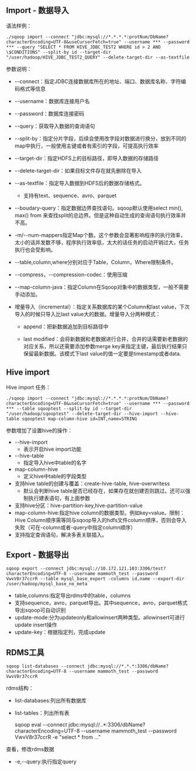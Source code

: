 ## Import - 数据导入 ##
语法样例：

	./sqoop import --connect "jdbc:mysql://*.*.*.*:protNum/DbName?characterEncoding=UTF-8&useCursorFetch=true" --username *** --password *** --query "SELECT * FROM HIVE_JDBC_TEST2 WHERE id > 2 AND \$CONDITIONS" --split-by id --target-dir "/user/hadoop/HIVE_JDBC_TEST2_QUERY" --delete-target-dir --as-textfile
参数说明：  



- --connect：指定JDBC连接数据库所在的地址、端口、数据库名称、字符编码格式等信息

- --username：数据库连接用户名

- --password：数据库连接密码

- --query：获取导入数据的查询语句

- --split-by：指定分片字段，后续会使用改字段对数据进行换分，放到不同的map中执行，一般使用主键或者有索引的字段，可提高执行效率

- --target-dir：指定HDFS上的目标路径，即导入数据的存储路径

- --delete-target-dir：如果目标文件存在就先删除在导入

- --as-textfile：指定导入数据到HDFS后的数据存储格式。

	- 支持有text、sequence、avro、parquet
- --boudary-query：指定数据边界查找语句。sqoop默认使用select min(), max() from 来查找split的总边界。但是这种自动生成的查询语句执行效率并不高。

- -m/--num-mappers指定Map个数。这个参数会显著影响程序的执行效率，太小的话并发数不够，程序执行效率低，太大的话任务的启动开销过大，任务执行也会受影响。

- --table,column,where分别对应于Table，Column，Where限制条件。

- --compress，--compression-codec：使用压缩

- --map-column-java：指定Column在Sqoop对象中的数据类型，一般不需要手动添加。

- 增量导入（incremental）：指定关系数据库的某个Column和last value，下次导入的时候只导入比last value大的数据。增量导入分两种模式：

	- append：把新数据追加到目标路径中

	- last modified：会将新数据和老数据进行合并，合并的话需要新老数据的对应关系，所以还需要添加参数merge key来指定主键，最后执行结果只保留最新数据。该模式下last value的值一定要是timestamp或者data.

## Hive import ##
Hive import 任务：

	./sqoop import --connect "jdbc:mysql://*.*.*.*:protNum/DbName?characterEncoding=UTF-8&useCursorFetch=true" --username *** --password *** --table sqooptest --split-by id --target-dir "/user/hadoop/sqooptest" --delete-target-dir --hive-import --hive-table sqooptest map-column-hive id=INT,name=STRING

参数增加了设置hive的操作：  

- --hive-import
	- 表示开启hive import功能
- --hive-table
	- 指定导入hive中table的名字
- map-column-hive
	- 定义hive中table的字段类型
- 支持hive table的创建与覆盖：create-hive-table, hive-overwritess  
	- 默认会判断hive table是否已经存在，如果存在就创建否则跳过。还可以强制执行建表语句，有上面参数
- 支持hive分区：hive-partition-key,hive-partition-value
- map-column-hive:指定hive column的数据类型。例如key=value。限制：Hive Column顺序需等同与sqoop导入的hdfs文件column顺序，否则会导入失败（可在-column或者-query中指定column顺序）
- 支持指定查询语句，解决多表关联插入。

## Export - 数据导出 ##

	sqoop export --connect jdbc:mysql://10.172.121.103:3306/test?characterEncoding=UTF-8 --username mammoth_test --password VwvV8r37ccrR --table mysql_base_export -columns id,name --export-dir /user/hadoop/mysql_base_no_meta

- table,columns:指定导出rdms中的table，columns
- 支持sequence，avro，parquet导出。其中sequence，avro，parquet格式导出sqoop可自动识别
- update-mode:分为updateonly和allowinsert两种类型。allowinsert可进行update insert操作
- update-key：根据指定列，完成update

## RDMS工具 ##

	sqoop list-databases --connect jdbc:mysql://*.*.*:3306/dbName?characterEncoding=UTF-8 --username mammoth_test --password VwvV8r37ccrR

rdms结构：
- list-databases:列出所有数据库
- list-tables：列出所有表

	sqoop eval --connect jdbc:mysql://*.*.*:3306/dbName?characterEncoding=UTF-8 --username mammoth_test --password VwvV8r37ccrR -e "select * from ..."

查看，修改rdms数据
- -e,--query:执行指定query

